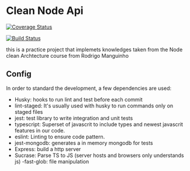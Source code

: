 # Clean Node Api 
[![Coverage Status](https://coveralls.io/repos/github/GabrielDVpereira/NODE-CLEAN-API/badge.svg?branch=master)](https://coveralls.io/github/GabrielDVpereira/NODE-CLEAN-API?branch=master)

[![Build Status](https://www.travis-ci.com/GabrielDVpereira/NODE-CLEAN-API.svg?branch=master)](https://www.travis-ci.com/GabrielDVpereira/NODE-CLEAN-API)

this is a practice project that implemets knowledges taken from the Node clean Archtecture course from Rodrigo Manguinho

## Config
In order to standard the development, a few dependencies are used:

- Husky: hooks to run lint and test before each commit
- lint-staged: It's usually used with husky to run commands only on staged files
- jest: test library to write integration and unit tests 
- typescript: Superset of javascrit to include types and newest javascrit features in our code.
- eslint: Linting to ensure code pattern. 
- jest-mongodb: generates a in memory mongodb for tests
- Express: build a http server
- Sucrase: Parse TS to JS (server hosts and browsers only understands js)
-fast-glob: file manipulation
